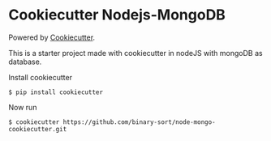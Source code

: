 Cookiecutter Nodejs-MongoDB
================================

Powered by [Cookiecutter](https://github.com/audreyr/cookiecutter).

This is a starter project made with cookiecutter in nodeJS with mongoDB as database.

Install cookiecutter

```
$ pip install cookiecutter
```

Now run

```
$ cookiecutter https://github.com/binary-sort/node-mongo-cookiecutter.git
```
